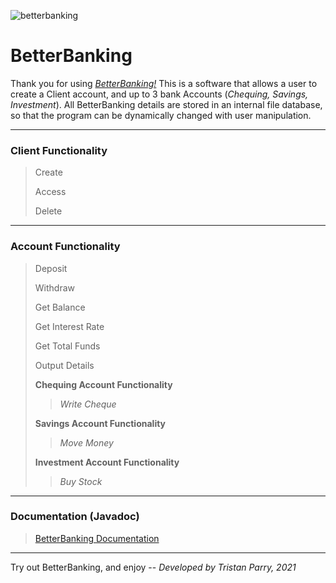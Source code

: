 ![betterbanking](https://user-images.githubusercontent.com/64918749/126926917-857150ac-0552-471a-b410-73e4231063cc.png)
# BetterBanking

Thank you for using [<i>BetterBanking!</i>](https://github.com/tristanparry/BetterBanking) This is a software that allows a user to create a Client account, and up to 3 bank Accounts (<i>Chequing, Savings, Investment</i>).
All BetterBanking details are stored in an internal file database, so that the program can be dynamically changed with user manipulation.

-------------------------------------------------------------------------------------------------------------------------------------------------------------------------

<h3>Client Functionality</h3>

> Create
> 
> Access
> 
> Delete

-------------------------------------------------------------------------------------------------------------------------------------------------------------------------

<h3>Account Functionality</h3>

> Deposit
> 
> Withdraw
> 
> Get Balance
> 
> Get Interest Rate
> 
> Get Total Funds
> 
> Output Details
> 
> <b>Chequing Account Functionality</b>
>> <i>Write Cheque</i>
>
> <b>Savings Account Functionality</b>
>> <i>Move Money</i>
>
> <b>Investment Account Functionality</b>
>> <i>Buy Stock</i>

-------------------------------------------------------------------------------------------------------------------------------------------------------------------------

<h3>Documentation (Javadoc)</h3>

> [BetterBanking Documentation](https://tristanparry.github.io/BetterBanking/betterBankingMaven/package-summary.html)

-------------------------------------------------------------------------------------------------------------------------------------------------------------------------

Try out BetterBanking, and enjoy -- <i>Developed by Tristan Parry, 2021</i>
